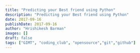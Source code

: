 ```yaml
---
title: "Predicting your Best friend using Python"
description: "Predicting your Best friend using Python"
date: 2017-09-16
publishDate: 2017-09-16
author: "Hrishikesh Barman"
images: []
draft: false
tags: ["GIMT", "coding_club", "opensource","git","github"]
---
```

